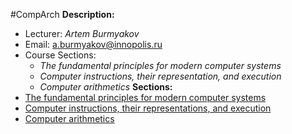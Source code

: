 #CompArch
**Description:**
- Lecturer: *Artem Burmyakov*
- Email: a.burmyakov@innopolis.ru
- Course Sections:
	- *The fundamental principles for modern computer systems*
	- *Computer instructions, their representation, and execution*
	- *Computer arithmetics*
**Sections:** 
- [The fundamental principles for modern computer systems](The%20fundamental%20principles%20for%20modern%20computer%20systems.md)
- [Computer instructions, their representations, and execution](Computer%20instructions,%20their%20representations,%20and%20execution.md)
- [Computer arithmetics](Computer%20arithmetics.md)
